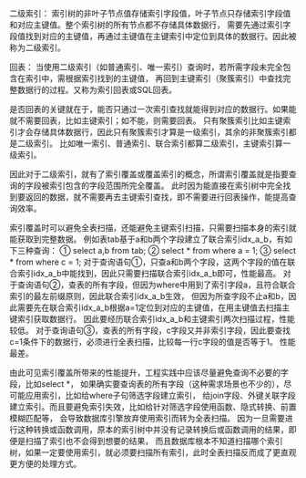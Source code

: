 二级索引：
索引树的非叶子节点值存储索引字段值，叶子节点只存储索引字段值和对应主键值。整个索引树的所有节点都不存储具体数据行，
需要先通过索引字段值找到对应的主键值，再通过主键值在主键索引中定位到具体的数据行。因此被称为二级索引。

回表：
当使用二级索引（如普通索引、唯一索引）查询时，若所需字段未完全包含在索引中，需根据索引找到的主键值，
再回到主键索引（聚簇索引）中查找完整数据行的过程。又称为索引回表或SQL回表。

是否回表的关键就在于，能否只通过一次索引查找就能得到对应的数据行。如果能就不需要回表，比如主键索引；如不能，则需要回表。
只有聚簇索引比如主键索引才会存储具体数据行，因此只有聚簇索引才算是一级索引，其余的非聚簇索引都是二级索引。
比如唯一索引、普通索引、联合索引都算二级索引，主键索引算一级索引。

因此对于二级索引，就有了索引覆盖或覆盖索引的概念，所谓索引覆盖就是指要查询的字段被索引包含的字段范围所完全覆盖。
此时因为能直接在索引树中完全找到要返回的数据，就不需要再去主键索引查找，即不需要进行回表操作，能提高查询效率。

索引覆盖时可以避免全表扫描，还能避免主键索引扫描，只需要扫描本身的索引就能获取到完整数据。
例如表tab基于a和b两个字段建立了联合索引idx_a_b，有如下三种查询：
① select a,b from tab; 
② select * from where a = 1;
③ select * from where c = 1;
对于查询语句①，只查a和b两个字段，这两个字段的值在联合索引idx_a_b中能找到，因此只需要扫描联合索引idx_a_b即可，性能最高。
对于查询语句②，查表的所有字段，但因为where中用到了索引字段a，且符合联合索引的最左前缀原则，因此联合索引idx_a_b生效，
但因为所查字段不止a和b，因此需要先在联合索引idx_a_b根据a=1定位到对应的主键值，在用主键值去扫描主键索引获取数据行。
因此要经历联合索引idx_a_b和主键索引两次扫描过程，性能较低。
对于查询语句③，查表的所有字段，c字段又并非索引字段，因此要查找c=1条件下的数据行，必须进行全表扫描，比较每一行c字段的值是否等于1。
性能最差。

由此可见索引覆盖所带来的性能提升，工程实践中应该尽量避免查询不必要的字段，比如select *，
如果确实要查询表的所有字段（这种需求场景也不少的），尽可能应用索引，比如给where子句筛选字段建立索引，
给join字段、外键关联字段建立索引。而且要避免索引失效，比如给针对筛选字段使用函数、隐式转换、前置模糊匹配等，
会导致数据库引擎放弃使用索引而转为全表扫描。
因为一旦需要进行这种转换或函数调用，原本的索引树中并没有记录转换后或函数调用的结果，即便是扫描了索引也不会得到想要的结果，
而且数据库根本不知道扫描哪个索引树，如果一定要使用索引，就必须要扫描所有索引，此时全表扫描反而成了更直观更方便的处理方式。


